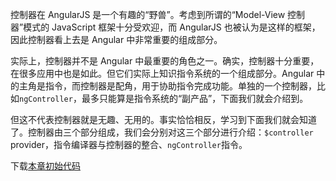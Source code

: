 控制器在 AngularJS 是一个有趣的“野兽”。考虑到所谓的“Model-View 控制器”模式的 JavaScript 框架十分受欢迎，而 AngularJS 也被认为是这样的框架，因此控制器看上去是 Angular 中非常重要的组成部分。

实际上，控制器并不是 Angular 中最重要的角色之一。确实，控制器十分重要，在很多应用中也是如此。但它们实际上知识指令系统的一个组成部分。Angular 中的主角是指令，而控制器是配角，用于协助指令完成功能。单独的一个控制器，比如`ngController`，最多只能算是指令系统的“副产品”，下面我们就会介绍到。

但这不代表控制器就是无趣、无用的。事实恰恰相反，学习到下面我们就会知道了。控制器由三个部分组成，我们会分别对这三个部分进行介绍：`$controller` provider，指令编译器与控制器的整合、`ngController`指令。

下载[本章初始代码](https://github.com/teropa/build-your-own-angularjs/releases/tag/chapter18-directive-linking-and-scopes)

